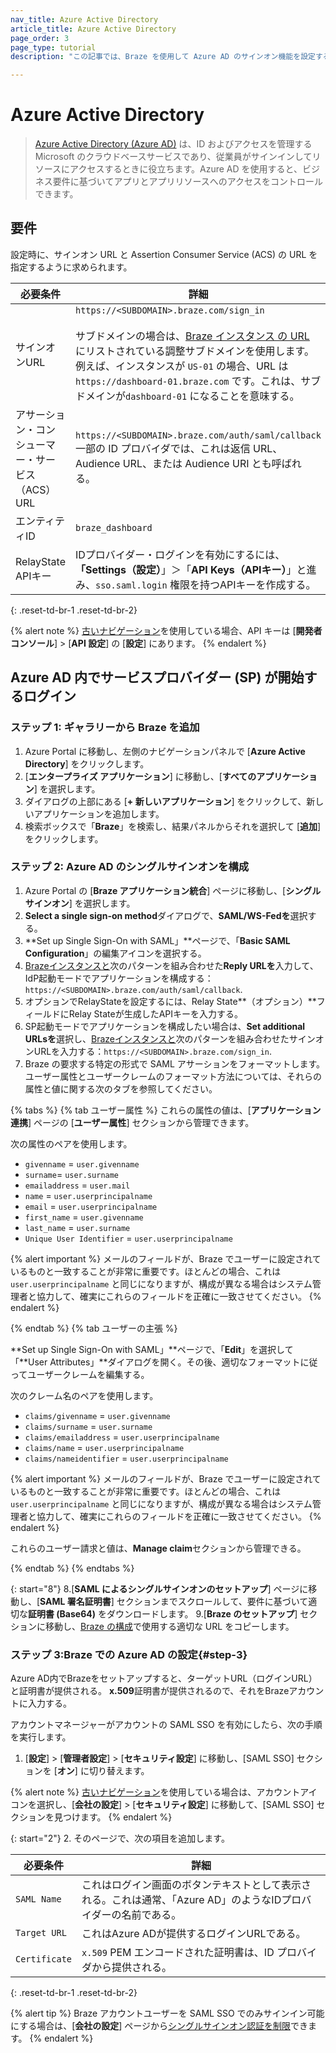 ```yaml
---
nav_title: Azure Active Directory
article_title: Azure Active Directory
page_order: 3
page_type: tutorial
description: "この記事では、Braze を使用して Azure AD のサインオン機能を設定する方法を順に説明します。"

---
```


# Azure Active Directory

> [Azure Active Directory (Azure AD)](https://docs.microsoft.com/en-us/azure/active-directory/saas-apps/braze-tutorial) は、ID およびアクセスを管理する Microsoft のクラウドベースサービスであり、従業員がサインインしてリソースにアクセスするときに役立ちます。Azure AD を使用すると、ビジネス要件に基づいてアプリとアプリリソースへのアクセスをコントロールできます。

## 要件

設定時に、サインオン URL と Assertion Consumer Service (ACS) の URL を指定するように求められます。  

| 必要条件 | 詳細 |
|---|---|
| サインオンURL | `https://<SUBDOMAIN>.braze.com/sign_in`<br><br> サブドメインの場合は、[Braze インスタンス の URL]({{site.baseurl}}/user_guide/administrative/access_braze/sdk_endpoints/) にリストされている調整サブドメインを使用します。例えば、インスタンスが `US-01` の場合、URL は `https://dashboard-01.braze.com` です。これは、サブドメインが`dashboard-01` になることを意味する。 |
| アサーション・コンシューマー・サービス（ACS）URL | `https://<SUBDOMAIN>.braze.com/auth/saml/callback`<br> 一部の ID プロバイダでは、これは返信 URL、Audience URL、または Audience URI とも呼ばれる。 |
| エンティティID | `braze_dashboard`|
| RelayState APIキー | IDプロバイダー・ログインを有効にするには、**「Settings（設定）**」＞「**API Keys（APIキー）**」と進み、`sso.saml.login` 権限を持つAPIキーを作成する。 |
{: .reset-td-br-1 .reset-td-br-2}

{% alert note %}
[古いナビゲーション]({{site.baseurl}}/navigation)を使用している場合、API キーは \[**開発者コンソール**] > \[**API 設定**] の \[**設定**] にあります。
{% endalert %}

## Azure AD 内でサービスプロバイダー (SP) が開始するログイン

### ステップ 1: ギャラリーから Braze を追加

1. Azure Portal に移動し、左側のナビゲーションパネルで \[**Azure Active Directory**] ​​をクリックします。
2. \[**エンタープライズ アプリケーション**] に移動し、\[**すべてのアプリケーション**] を選択します。
3. ダイアログの上部にある \[**\+ 新しいアプリケーション**] をクリックして、新しいアプリケーションを追加します。
4. 検索ボックスで「**Braze**」を検索し、結果パネルからそれを選択して \[**追加**] をクリックします。

### ステップ 2: Azure AD のシングルサインオンを構成

1. Azure Portal の \[**Braze アプリケーション統合**] ページに移動し、\[**シングルサインオン**] を選択します。
2. **Select a single sign-on method**ダイアログで、**SAML/WS-Fedを**選択する。
3. **Set up Single Sign-On with SAML」**ページで、「**Basic SAML Configuration**」の編集アイコンを選択する。
4. [Brazeインスタンスと]({{site.baseurl}}/user_guide/administrative/access_braze/braze_instances/#braze-instances)次のパターンを組み合わせた**Reply URLを**入力して、IdP起動モードでアプリケーションを構成する：`https://<SUBDOMAIN>.braze.com/auth/saml/callback`.
5. オプションでRelayStateを設定するには、Relay State**（オプション）**フィールドにRelay Stateが生成したAPIキーを入力する。
6. SP起動モードでアプリケーションを構成したい場合は、**Set additional URLsを**選択し、[Brazeインスタンスと]({{site.baseurl}}/user_guide/administrative/access_braze/braze_instances/#braze-instances)次のパターンを組み合わせたサインオンURLを入力する：`https://<SUBDOMAIN>.braze.com/sign_in`.
7. Braze の要求する特定の形式で SAML アサーションをフォーマットします。ユーザー属性とユーザークレームのフォーマット方法については、それらの属性と値に関する次のタブを参照してください。

{% tabs %}
{% tab ユーザー属性 %}
これらの属性の値は、\[**アプリケーション連携**] ページの \[**ユーザー属性**] セクションから管理できます。

次の属性のペアを使用します。

- `givenname` = `user.givenname`
- `surname`= `user.surname`
- `emailaddress` = `user.mail`
- `name` = `user.userprincipalname`
- `email` = `user.userprincipalname`
- `first_name` = `user.givenname`
- `last_name` = `user.surname`
- `Unique User Identifier` = `user.userprincipalname`

{% alert important %}
メールのフィールドが、Braze でユーザーに設定されているものと一致することが非常に重要です。ほとんどの場合、これは `user.userprincipalname` と同じになりますが、構成が異なる場合はシステム管理者と協力して、確実にこれらのフィールドを正確に一致させてください。
{% endalert %}

{% endtab %}
{% tab ユーザーの主張 %}

**Set up Single Sign-On with SAML」**ページで、「**Edit**」を選択して「**User Attributes」**ダイアログを開く。その後、適切なフォーマットに従ってユーザークレームを編集する。

次のクレーム名のペアを使用します。

- `claims/givenname` = `user.givenname`
- `claims/surname` = `user.surname`
- `claims/emailaddress` = `user.userprincipalname`
- `claims/name` = `user.userprincipalname`
- `claims/nameidentifier` = `user.userprincipalname`

{% alert important %}
メールのフィールドが、Braze でユーザーに設定されているものと一致することが非常に重要です。ほとんどの場合、これは `user.userprincipalname` と同じになりますが、構成が異なる場合はシステム管理者と協力して、確実にこれらのフィールドを正確に一致させてください。
{% endalert %}

これらのユーザー請求と値は、**Manage claim**セクションから管理できる。

{% endtab %}
{% endtabs %}

{: start="8"}
8\.\[**SAML によるシングルサインオンのセットアップ**] ページに移動し、\[**SAML 署名証明書**] セクションまでスクロールして、要件に基づいて適切な**証明書 (Base64)** をダウンロードします。
9\.\[**Braze のセットアップ**] セクションに移動し、[Braze の構成](#step-3)で使用する適切な URL をコピーします。

### ステップ 3:Braze での Azure AD の設定{#step-3}

Azure AD内でBrazeをセットアップすると、ターゲットURL（ログインURL）と証明書が提供される。 **x.509**証明書が提供されるので、それをBrazeアカウントに入力する。

アカウントマネージャーがアカウントの SAML SSO を有効にしたら、次の手順を実行します。

1. \[**設定**] > \[**管理者設定**] > \[**セキュリティ設定**] に移動し、\[SAML SSO] セクションを \[**オン**] に切り替えます。

{% alert note %}
[古いナビゲーション]({{site.baseurl}}/navigation)を使用している場合は、アカウントアイコンを選択し、\[**会社の設定**] > \[**セキュリティ設定**] に移動して、\[SAML SSO] セクションを見つけます。
{% endalert %}

{: start="2"}
2. そのページで、次の項目を追加します。

| 必要条件 | 詳細 |
|---|---|
| `SAML Name` | これはログイン画面のボタンテキストとして表示される。これは通常、「Azure AD」のようなIDプロバイダーの名前である。 |
| `Target URL` | これはAzure ADが提供するログインURLである。|
| `Certificate` | `x.509` PEM エンコードされた証明書は、ID プロバイダから提供される。 |
{: .reset-td-br-1 .reset-td-br-2}

{% alert tip %}
Braze アカウントユーザーを SAML SSO でのみサインイン可能にする場合は、\[**会社の設定**] ページから[シングルサインオン認証を制限]({{site.baseurl}}/user_guide/administrative/access_braze/single_sign_on/set_up/#restriction)できます。
{% endalert %}
